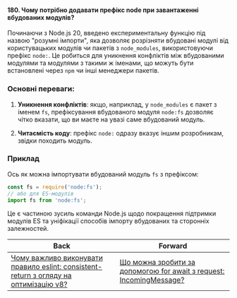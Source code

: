 #### 180. Чому потрібно додавати префікс node при завантаженні вбудованих модулів?

Починаючи з Node.js 20, введено експериментальну функцію під назвою "розумні імпорти", яка дозволяє розрізняти вбудовані модулі від користувацьких модулів чи пакетів з `node_modules`, використовуючи префікс `node:`. Це робиться для уникнення конфліктів між вбудованими модулями та модулями з такими ж іменами, що можуть бути встановлені через `npm` чи інші менеджери пакетів.

### Основні переваги:

1. **Уникнення конфліктів**: якщо, наприклад, у `node_modules` є пакет з іменем `fs`, префіксування вбудованого модуля `node:fs` дозволяє чітко вказати, що ви маєте на увазі саме вбудований модуль.

2. **Читаємість коду**: префікс `node:` одразу вказує іншим розробникам, звідки походить модуль.

### Приклад

Ось як можна імпортувати вбудований модуль `fs` з префіксом:

```javascript
const fs = require('node:fs');
// або для ES-модулів
import fs from 'node:fs';
```

Це є частиною зусиль команди Node.js щодо покращення підтримки модулів ES та уніфікації способів імпорту вбудованих та сторонніх залежностей.

| Back | Forward |
|---|---|
| [Чому важливо виконувати правило eslint: consistent-return з огляду на оптимізацію v8?](/ua/strong-middle/questions-for-a-systems-programmer/why-is-it-important-to-follow-the-eslint-rule-consistentreturn-in-regards-to-v8-optimization.md)  | [Що можна зробити за допомогою for await з request: IncomingMessage?](/ua/strong-middle/questions-for-an-application-programmer-on-nodejs/what-can-be-done-with-for-await-on-a-request-incomingmessage.md) |